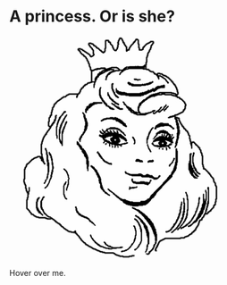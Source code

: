 <!DOCTYPE html>
<html>
<head>
  <meta charset="utf-8">
  <title>Princess Illusion</title>
  <meta name="viewport" content="width=device-width, initial-scale=1">
  <link rel="stylesheet" type="text/css" href="princess.css">
</head>
<body>

  <h1>A princess. Or is she?</h1>

  <img src="princess-or-not.png" alt="Princess picture">

  <p>Hover over me.</p>

</body>
</html>
